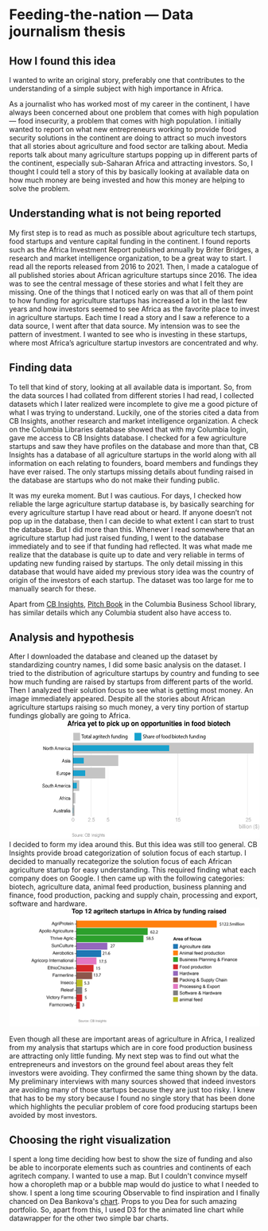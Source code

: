 # Feeding-the-nation — Data journalism thesis

## How I found this idea
I wanted to write an original story, preferably one that contributes to the understanding of a simple subject with high importance in Africa. 

As a journalist who has worked most of my career in the continent, I have always been concerned about one problem that comes with high population — food insecurity, a problem that comes with high population. I initially wanted to report on what new entrepreneurs working to provide food security solutions in the continent are doing to attract so much investors that all stories about agriculture and food sector are talking about. Media reports talk about many agriculture startups popping up in different parts of the continent, especially sub-Saharan Africa and attracting investors. So, I thought I could tell a story of this by basically looking at available data on how much money are being invested and how this money are helping to solve the problem.

## Understanding what is not being reported
My first step is to read as much as possible about agriculture tech startups, food startups and venture capital funding in the continent. I found reports such as the Africa Investment Report published annually by Briter Bridges, a research and market intelligence organization, to be a great way to start. I read all the reports released from 2016 to 2021. Then, I made a catalogue of all published stories  about African agriculture startups since 2016. The idea was to see the central message of these stories and what I felt they are missing. One of the things that I noticed early on was that all of them point to how funding for agriculture startups has increased a lot in the last few years and how investors seemed to see Africa as the favorite place to invest in agriculture startups. Each time I read a story and I saw a reference to a data source, I went after that data source. My intension was to see the pattern of investment. I wanted to see who is investing in these startups,  where most Africa’s agriculture startup investors are concentrated and why.



## Finding data
To tell that kind of story, looking at all available data is important. So, from the data sources I had collated from different stories I had read, I collected datasets which I later realized were incomplete to give me a good picture of what I was trying to understand. Luckily, one of the stories cited a data from CB Insights, another research and market intelligence organization. A check on the Columbia Libraries database showed that with my Columbia login, gave me access to CB Insights database. I checked for a few agriculture startups and saw they have profiles on the database and more than that, CB Insights has a database of all agriculture startups in the world along with all information on each relating to founders, board members and fundings they have ever raised. The only startups missing details about funding raised in the database are startups who do not make their funding public.

It was my eureka moment. But I was cautious. For days, I checked how reliable the large agriculture startup database is, by basically searching for every agriculture startup I have read about or heard. If anyone doesn’t not pop up in the database, then I can decide to what extent I can start to trust the database. But I did more than this.  Whenever I read somewhere that an agriculture startup had just raised funding, I went to the database immediately and to see if that funding had reflected. It was what made me realize that the database is quite up to date and very reliable in terms of updating new funding raised by startups. The only detail missing in this database that would have aided my previous story idea was the country of origin of the investors of each startup. The dataset was too large for me to manually search for these.

Apart from [CB Insights](https://app-cbinsights-com.ezproxy.cul.columbia.edu/cxn/2823/4269), [Pitch Book](https://pitchbook.com/) in the Columbia Business School library, has similar details which any Columbia student also have access to.

## Analysis and hypothesis
After I downloaded the database and cleaned up the dataset by standardizing country names, I did some basic analysis on the dataset. I tried to the distribution of agriculture startups by country and funding to see how much funding are raised by startups from different parts of the world. Then I analyzed their solution focus to see what is getting most money. An image immediately appeared. Despite all the stories about African agriculture startups raising so much money, a very tiny portion of startup fundings globally are going to Africa. 
![Agriculture funding by continent](images/funding.png)
I decided to form my idea around this. But this idea was still too general. CB Insights provide broad categorization of solution focus of each startup. I decided to manually recategorize the solution focus of each African agriculture startup for easy understanding. This required finding what each company does on Google. I then came up with the following categories: biotech, agriculture data, animal feed production, business planning and finance, food production, packing and supply chain, processing and export, software and hardware.
![Agriculture funding by continent](images/top12.png)

Even though all these are important areas of agriculture in Africa, I realized from my analysis that startups which are in core food production business are attracting only little funding. 
My next step was to find out what the entrepreneurs and investors on the ground feel about areas they felt investors were avoiding. They confirmed the same thing shown by the data. My preliminary interviews with many sources showed that indeed investors are avoiding many of those startups because they are just too risky. I knew that has to be my story because I found no single story that has been done which highlights the peculiar problem of core food producing startups been avoided by most investors.  

## Choosing the right visualization
I spent a long time deciding how best to show the size of funding and also be able to incorporate elements such as countries and continents of each agritech company. I wanted to use a map. But I couldn't convince myself how a choropleth map or a bubble map would do justice to what I needed to show. I spent a long time scouring Observable to find inspiration and I finally chanced on Dea Bankova's [chart](https://observablehq.com/@deaxmachina/fortune-1000-us-companies-2020). Props to you Dea for such amazing portfolio. So, apart from this, I used D3 for the animated line chart while datawrapper for the other two simple bar charts. 

